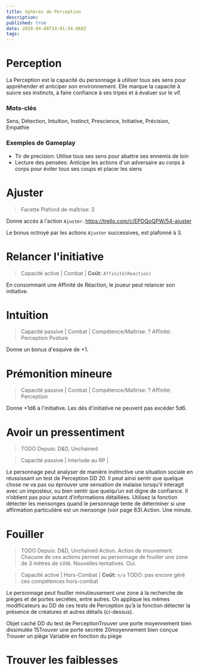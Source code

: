 ```yaml
---
title: Sphères de Perception
description: 
published: true
date: 2020-04-08T14:01:54.668Z
tags: 
---
```


# Perception

La Perception est la capacité du personnage à utiliser tous ses sens pour appréhender et anticiper son environnement. Elle marque la capacité à suivre ses instincts, à faire confiance à ses tripes et à évaluer sur le vif.

### Mots-clés

Sens, Détection, Intuition, Instinct, Prescience, Initiative, Précision, Empathie

### Exemples de Gameplay

* Tir de precision: Utilise tous ses sens pour abattre ses ennemis de loin
* Lecture des pensées: Anticipe les actions d'un adversaire au corps à corps pour éviter tous ses coups et placer les siens

# Ajuster

> Facette
> Plafond de maîtrise: 3

Donne accès à l'action `Ajuster`. https://trello.com/c/EPDQoQPW/54-ajuster 

Le bonus octroyé par les actions `Ajuster` successives, est plafonné à 3.

# Relancer l'initiative 

> Capacité active | Combat |
> **Coût:** `Affinité(Reaction)`

En consommant une Affinité de Réaction,  le joueur peut relancer son initiative.

# Intuition

> Capacité passive | Combat |
> Compétence/Maîtrise: ?
> Affinité: Perception
> Posture

Donne un bonus d'esquive de +1.

# Prémonition mineure

> Capacité passive | Combat |
> Compétence/Maîtrise: ?
> Affinité: Perception

Donne +1d6 à l'initiative. Les dés d'initiative ne peuvent pas excéder 5d6.

# Avoir un pressentiment

> TODO
> Depuis: D&D, Unchained 

> Capacité passive | Interlude au RP |

Le personnage peut analyser de manière instinctive une situation sociale en réussissant un test de Perception DD 20. Il peut ainsi sentir que quelque chose ne va pas ou éprouver une sensation de malaise lorsqu’il interagit avec un imposteur, ou bien sentir que quelqu’un est digne de confiance. Il n’obtient pas pour autant d’informations détaillées. Utilisez la fonction détecter les mensonges quand le personnage tente de déterminer si une affirmation particulière est un mensonge (voir page 63).Action. Une minute.

# Fouiller

> TODO
> Depuis: D&D, Unchained 
> Action. Action de mouvement. 
> Chacune de ces actions permet au personnage de fouiller une zone de 3 mètres de côté.
> Nouvelles tentatives. Oui.

> Capacité active | Hors-Combat |
> **Coût:** `n/a`
> TODO: pas encore géré ces compétences hors-combat

Le personnage peut fouiller minutieusement une zone à la recherche de pièges et de portes secrètes, entre autres. On applique les mêmes modificateurs au DD de ces tests de Perception qu’à la fonction détecter la présence de créatures et autres détails (ci-dessus).

Objet caché DD du test de PerceptionTrouver une porte moyennement bien dissimulée 15Trouver une porte secrète 20moyennement bien conçue  Trouver un piège Variable en fonction du piège

# Trouver les faiblesses